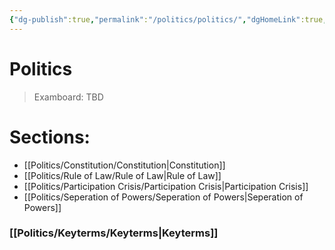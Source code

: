 ```yaml
---
{"dg-publish":true,"permalink":"/politics/politics/","dgHomeLink":true,"dgPassFrontmatter":false}
---
```



# Politics

>Examboard: TBD

# Sections:
- [[Politics/Constitution/Constitution|Constitution]]
- [[Politics/Rule of Law/Rule of Law|Rule of Law]]
- [[Politics/Participation Crisis/Participation Crisis|Participation Crisis]]
- [[Politics/Seperation of Powers/Seperation of Powers|Seperation of Powers]]

### [[Politics/Keyterms/Keyterms|Keyterms]]